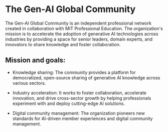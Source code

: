 # The Gen-AI Global Community
The Gen-AI Global Community is an independent professional network created in collaboration with MIT Professional Education. The organization's mission is to accelerate the adoption of generative AI technologies across industries by providing a space for senior leaders, domain experts, and innovators to share knowledge and foster collaboration. 

## Mission and goals: 
 - Knowledge sharing: The community provides a platform for democratized, open-source sharing of generative AI knowledge across various sectors.

 - Industry acceleration: It works to foster collaboration, accelerate innovation, and drive cross-sector growth by helping professionals experiment with and deploy cutting-edge AI solutions.

 - Digital community management: The organization pioneers new standards for AI-driven member experiences and digital community management. 
